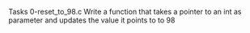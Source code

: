 Tasks
0-reset_to_98.c
Write a function that takes a pointer to an int as parameter and updates the value it points to to 98